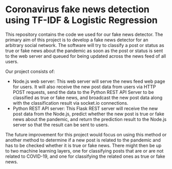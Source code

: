 # Coronavirus fake news detection using TF-IDF & Logistic Regression

This repository contains the code we used for our fake news detector. The primary aim of this project is to develop a fake news detector for an arbitrary social network. The software will try to classify a post or status as true or fake news about the pandemic as soon as the post or status is sent to the web server and queued for being updated across the news feed of all users.

Our project consists of:
- Node.js web server: This web server will serve the news feed web page for users. It will also receive the new post data from users via HTTP POST requests, send the data to the Python REST API Server to be classified as true or fake news, and broadcast the new post data along with the classification result via socket.io connections.
- Python REST API server: This Flask REST server will receive the new post data from the Node.js, predict whether the new post is true or fake news about the pandemic, and return the prediction result to the Node.js server so that the result can be sent to users.

The future improvement for this project would focus on using this method or another method to determine if a new post is related to the pandemic and has to be checked whether it is true or fake news. There might then be up to two machine learning layers, one for classifying posts that are or are not related to COVID-19, and one for classifying the related ones as true or fake news. 
